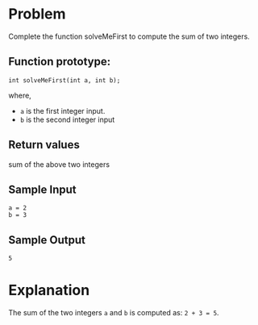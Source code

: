 # Problem

Complete the function solveMeFirst to compute the sum of two integers.

## Function prototype:

`int solveMeFirst(int a, int b);`

where,

* `a` is the first integer input. 
* `b` is the second integer input

## Return values

sum of the above two integers

## Sample Input
```
a = 2
b = 3
```

## Sample Output
```
5
```

# Explanation

The sum of the two integers `a` and `b` is computed as: `2 + 3 = 5`.
